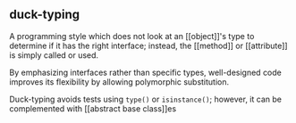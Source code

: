## **duck-typing**
A programming style which does not look at an [[object]]'s type to determine if it has the right interface;
	instead, the [[method]] or [[attribute]] is simply called or used.
	
By emphasizing interfaces rather than specific types, well-designed code improves its flexibility by allowing polymorphic substitution.

Duck-typing avoids tests using `type()` or `isinstance()`; however, it can be complemented with [[abstract base class]]es